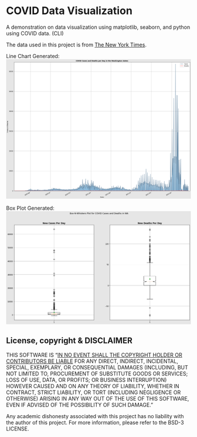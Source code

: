 # COVID Data Visualization
A demonstration on data visualization using matplotlib, seaborn, and python using COVID data. (CLI)

The data used in this project is from [The New York Times](https://github.com/nytimes/covid-19-data/blob/master/rolling-averages/us-states.csv).

Line Chart Generated:
![Line Chart Result Screenshot](line-chart.png)

Box Plot Generated:
![Box Plot Result Sceenshot](box-plot.png)

## License, copyright & DISCLAIMER
THIS SOFTWARE IS “<ins>IN NO EVENT SHALL THE COPYRIGHT HOLDER OR CONTRIBUTORS BE LIABLE</ins> FOR ANY DIRECT, INDIRECT, INCIDENTAL, SPECIAL, EXEMPLARY, OR CONSEQUENTIAL DAMAGES (INCLUDING, BUT NOT LIMITED TO, PROCUREMENT OF SUBSTITUTE GOODS OR SERVICES; LOSS OF USE, DATA, OR PROFITS; OR BUSINESS INTERRUPTION) HOWEVER CAUSED AND ON ANY THEORY OF LIABILITY, WHETHER IN CONTRACT, STRICT LIABILITY, OR TORT (INCLUDING NEGLIGENCE OR OTHERWISE) ARISING IN ANY WAY OUT OF THE USE OF THIS SOFTWARE, EVEN IF ADVISED OF THE POSSIBILITY OF SUCH DAMAGE.”

Any academic dishonesty associated with this project has no liability with the author of this project. For more information, please refer to the BSD-3 LICENSE.